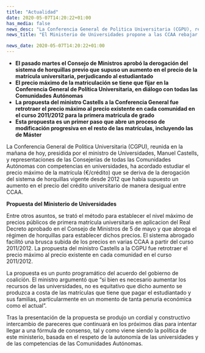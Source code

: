 ```yaml
---
title: "Actualidad"
date: 2020-05-07T14:20:22+01:00
has_media: false
news_desc: "La Conferencia General de Politica Universitaria (CGPU), reunida en la mañana de hoy, presidida por el ministro de Universidades, Manuel Castells, y representaciones de las Consejerías de todas las Comunidades Autónomas con competencias en universidades, ha acordado estudiar el precio máximo de la matrícula (€/crédito) que se deriva de la derogación del sistema de horquillas vigente desde 2012 que había supuesto un aumento en el precio del crédito universitario de manera desigual entre CCAA."
news_title: "El Ministerio de Universidades propone a las CCAA rebajar los precios de las tasas universitarias en cada comunidad a los del curso 2011/2012"

news_date: 2020-05-07T14:20:22+01:00
---
```

<ul>
<li><b>El pasado martes el Consejo de Ministros aprob&oacute; la derogaci&oacute;n del sistema de horquillas previo que supuso un aumento en el precio de la matr&iacute;cula universitaria, perjudicando al estudiantado</b></li>
<li><b>El precio m&aacute;ximo de la matriculaci&oacute;n se tiene que fijar en la Conferencia General de Pol&iacute;tica Universitaria, en di&aacute;logo con todas las Comunidades Aut&oacute;nomas</b></li>
<li><b>La propuesta del ministro Castells a la Conferencia General fue retrotraer el precio m&aacute;ximo al precio existente en cada comunidad en el curso 2011/2012 para la primera matr&iacute;cula de grado</b></li>
<li><b>Esta propuesta es un primer paso que abre un proceso de modificaci&oacute;n progresiva en el resto de las matr&iacute;culas, incluyendo las de M&aacute;ster</b></li>
</ul>
<p>La Conferencia General de Politica Universitaria (CGPU), reunida en la ma&ntilde;ana de hoy, presidida por el ministro de Universidades, Manuel Castells, y representaciones de las Consejer&iacute;as de todas las Comunidades Aut&oacute;nomas con competencias en universidades, ha acordado estudiar el precio m&aacute;ximo de la matr&iacute;cula (&euro;/cr&eacute;dito) que se deriva de la derogaci&oacute;n del sistema de horquillas vigente desde 2012 que hab&iacute;a supuesto un aumento en el precio del cr&eacute;dito universitario de manera desigual entre CCAA.</p>
<p><b>Propuesta del Ministerio de Universidades</b></p>
<p>Entre otros asuntos, se trat&oacute; el m&eacute;todo para establecer el nivel m&aacute;ximo de precios p&uacute;blicos de primera matr&iacute;cula universitaria en aplicacion del Real Decreto aprobado en el Consejo de Ministros de 5 de mayo y que abroga el r&eacute;gimen de horquillas para establecer dichos precios. El sistema abrogado facilit&oacute; una brusca subida de los precios en varias CCAA a partir del curso 2011/2012. La propuesta del ministro Castells a la CGPU fue retrotraer el precio m&aacute;ximo al precio existente en cada comunidad en el curso 2011/2012.</p>
<p>La propuesta es un punto program&aacute;tico del acuerdo del gobierno de coalici&oacute;n. El ministro argument&oacute; que &ldquo;si bien es necesario aumentar los recursos de las universidades, no es equitativo que dicho aumento se produzca a costa de las matr&iacute;culas que tiene que pagar el estudiantado y sus familias, particularmente en un momento de tanta penuria econ&oacute;mica como el actual&rdquo;.</p>
<p>Tras la presentaci&oacute;n de la propuesta se produjo un cordial y constructivo intercambio de pareceres que continuar&aacute; en los pr&oacute;ximos d&iacute;as para intentar llegar a una f&oacute;rmula de consenso, tal y como viene siendo la pol&iacute;tica de este ministerio, basada en el respeto de la autonom&iacute;a de las universidades y de las competencias de las Comunidades Aut&oacute;nomas.</p>